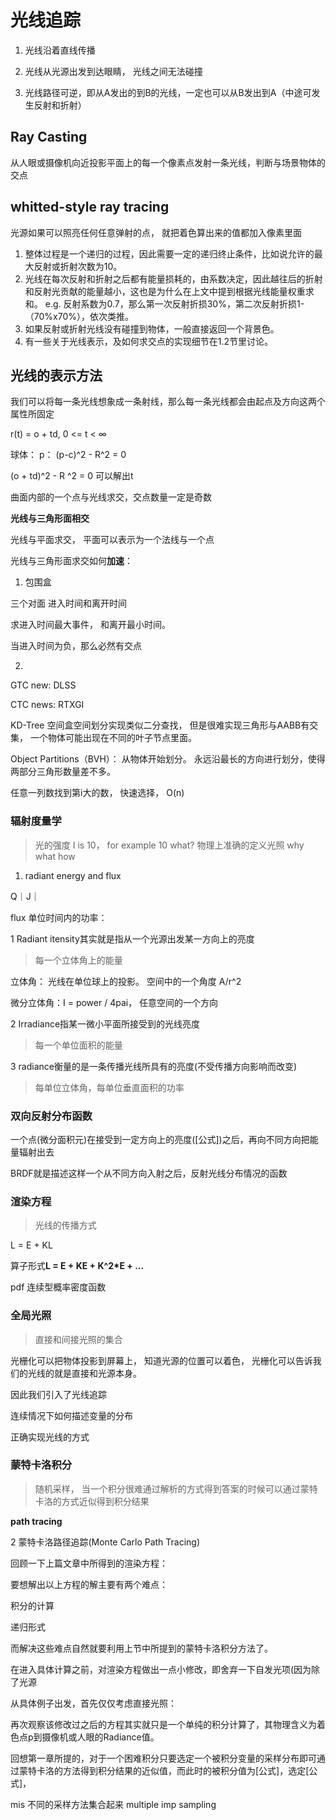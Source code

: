 # 光线追踪

1. 光线沿着直线传播

2. 光线从光源出发到达眼睛， 光线之间无法碰撞

3. 光线路径可逆，即从A发出的到B的光线，一定也可以从B发出到A（中途可发生反射和折射）

## Ray Casting

从人眼或摄像机向近投影平面上的每一个像素点发射一条光线，判断与场景物体的交点

## whitted-style ray tracing

光源如果可以照亮任何任意弹射的点， 就把着色算出来的值都加入像素里面

1. 整体过程是一个递归的过程，因此需要一定的递归终止条件，比如说允许的最大反射或折射次数为10。
2. 光线在每次反射和折射之后都有能量损耗的，由系数决定，因此越往后的折射和反射光贡献的能量越小，这也是为什么在上文中提到根据光线能量权重求和。 e.g. 反射系数为0.7，那么第一次反射折损30%，第二次反射折损1-（70%x70%），依次类推。
3. 如果反射或折射光线没有碰撞到物体，一般直接返回一个背景色。
4. 有一些关于光线表示，及如何求交点的实现细节在1.2节里讨论。


## 光线的表示方法

我们可以将每一条光线想象成一条射线，那么每一条光线都会由起点及方向这两个属性所固定

r(t) = o + td, 0 <= t < ∞

球体： p： (p-c)^2 - R^2 = 0

(o + td)^2 - R ^2 = 0 可以解出t

曲面内部的一个点与光线求交，交点数量一定是奇数


**光线与三角形面相交**

光线与平面求交， 平面可以表示为一个法线与一个点

光线与三角形面求交如何**加速**： 

1. 包围盒

三个对面 进入时间和离开时间

求进入时间最大事件， 和离开最小时间。

当进入时间为负，那么必然有交点


2. 

GTC new: DLSS

CTC news: RTXGI

KD-Tree 空间盒空间划分实现类似二分查找， 但是很难实现三角形与AABB有交集， 一个物体可能出现在不同的叶子节点里面。

Object Partitions（BVH）： 从物体开始划分。 永远沿最长的方向进行划分，使得两部分三角形数量差不多。

任意一列数找到第i大的数， 快速选择， O(n)


### 辐射度量学
> 光的强度 I is 10， for example
> 10 what?
> 物理上准确的定义光照
> why what how


1. radiant energy and flux

Q｜J｜

flux 单位时间内的功率： 

1 Radiant itensity其实就是指从一个光源出发某一方向上的亮度
> 每一个立体角上的能量

立体角： 光线在单位球上的投影。 空间中的一个角度 A/r^2

微分立体角：I = power / 4pai， 任意空间的一个方向

2 Irradiance指某一微小平面所接受到的光线亮度
> 每一个单位面积的能量


3 radiance衡量的是一条传播光线所具有的亮度(不受传播方向影响而改变)
> 每单位立体角，每单位垂直面积的功率


### 双向反射分布函数

一个点(微分面积元)在接受到一定方向上的亮度([公式])之后，再向不同方向把能量辐射出去

BRDF就是描述这样一个从不同方向入射之后，反射光线分布情况的函数


### 渲染方程
> 光线的传播方式

L = E + KL

算子形式**L = E + KE + K^2*E + ...** 

pdf 连续型概率密度函数

### 全局光照
> 直接和间接光照的集合

光栅化可以把物体投影到屏幕上， 知道光源的位置可以着色， 光栅化可以告诉我们的光线的就是直接和光源本身。

因此我们引入了光线追踪

连续情况下如何描述变量的分布


正确实现光线的方式

### 蒙特卡洛积分
> 随机采样， 当一个积分很难通过解析的方式得到答案的时候可以通过蒙特卡洛的方式近似得到积分结果

**path tracing**

2 蒙特卡洛路径追踪(Monte Carlo Path Tracing)

回顾一下上篇文章中所得到的渲染方程：


要想解出以上方程的解主要有两个难点：

积分的计算

递归形式

而解决这些难点自然就要利用上节中所提到的蒙特卡洛积分方法了。

在进入具体计算之前，对渲染方程做出一点小修改，即舍弃一下自发光项(因为除了光源

从具体例子出发，首先仅仅考虑直接光照：

再次观察该修改过之后的方程其实就只是一个单纯的积分计算了，其物理含义为着色点p到摄像机或人眼的Radiance值。

回想第一章所提的，对于一个困难积分只要选定一个被积分变量的采样分布即可通过蒙特卡洛的方法得到积分结果的近似值，而此时的被积分值为[公式]，选定[公式]，

mis 不同的采样方法集合起来 multiple imp sampling













































































